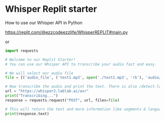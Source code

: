 # Whisper Replit starter
How to use our Whisper API in Python

https://replit.com/@ezzcodeezzlife/WhisperREPLIT#main.py

or

```python
import requests

# Welcome to our Replit Starter!
# You can use our Whisper API to transcribe your audio fast and easy.

# We will select our audio file
file = [('audio_file', ('test1.mp3', open('./test1.mp3', 'rb'), 'audio/mpeg'))]

# Now transcribe the audio and print the text. There is also /detect-language to only detect the language in the audio
url = "https://whisper2.lablab.ai/asr"
print("Transcribing...")
response = requests.request("POST", url, files=file)

# This will return the text and more information like segments & language
print(response.text)

```
